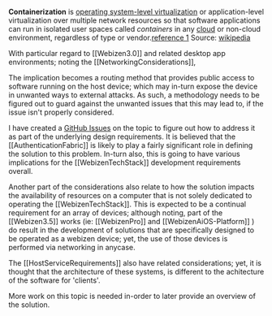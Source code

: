 **Containerization** is [operating system-level virtualization](https://en.wikipedia.org/wiki/Operating_system-level_virtualization "Operating system-level virtualization") or application-level virtualization over multiple network resources so that software applications can run in isolated user spaces called _containers_ in any [cloud](https://en.wikipedia.org/wiki/Cloud_computing "Cloud computing") or non-cloud environment, regardless of type or vendor.[reference 1](https://en.wikipedia.org/wiki/Containerization_(computing)#cite_note-1) 
Source: [wikipedia](https://en.wikipedia.org/wiki/Containerization_(computing))

With particular regard to [[Webizen3.0]] and related desktop app environments; noting the [[NetworkingConsiderations]],

The implication becomes a routing method that provides public access to software running on the host device; which may in-turn expose the device in unwanted ways to external attacks.  As such, a methodology needs to be figured out to guard against the unwanted issues that this may lead to, if the issue isn't properly considered. 

I have created a [GitHub Issues](https://github.com/WebizenAI/devdocs/issues/9) on the topic to figure out how to address it as part of the underlying design requirements.  It is believed that the  [[AuthenticationFabric]] is likely to play a fairly significant role in defining the solution to this problem.  In-turn also, this is going to have various implications for the [[WebizenTechStack]] development requirements overall. 

Another part of the considerations also relate to how the solution impacts the availability of resources on a computer that is not solely dedicated to operating the [[WebizenTechStack]].  This is expected to be a continual requirement for an array of devices; although noting, part of the [[Webizen3.5]] works (ie: [[WebizenPro]] and [[WebizenAiOS-Platform]] ) do result in the development of solutions that are specifically designed to be operated as a webizen device; yet, the use of those devices is performed via networking in anycase.

The [[HostServiceRequirements]] also have related considerations; yet, it is thought that the architecture of these systems, is different to the achitecture of the software for 'clients'.

More work on this topic is needed in-order to later provide an overview of the solution.